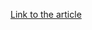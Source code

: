 [Link to the article](https://blogs.microsoft.com/on-the-issues/2024/10/15/escalating-cyber-threats-demand-stronger-global-defense-and-cooperation/)
